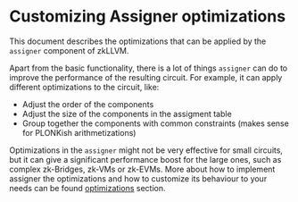 # Customizing Assigner optimizations

This document describes the optimizations that can be applied by the `assigner` component of zkLLVM.

Apart from the basic functionality, there is a lot of things `assigner` can do to improve the performance of the resulting circuit. For example, it can apply different optimizations to the circuit, like:

- Adjust the order of the components
- Adjust the size of the components in the assigment table
- Group together the components with common constraints (makes sense for PLONKish arithmetizations)

Optimizations in the `assigner` might not be very effective for small circuits, but it can give a significant performance boost for the large ones, such as complex zk-Bridges, zk-VMs or zk-EVMs. More about how to implement assigner the optimizations and how to customize its behaviour to your needs can be found [optimizations](./assigner-optimizations) section.

